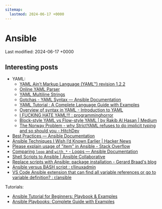 ```yaml
---
sitemap:
  lastmod: 2024-06-17 +0000
---
```


# Ansible

Last modified: 2024-06-17 +0000

## Interesting posts

- YAML:
  - [YAML Ain’t Markup Language (YAML™) revision 1.2.2](https://yaml.org/spec/1.2.2/)
  - [Online YAML Parser](https://yaml-online-parser.appspot.com/?yaml=one%3A+%5B!!str+1%2C+2%2C+3%5D%0Atwo%3A%0A++-+!!str+1%0A++-+2%0A++-+3%0Athree%3A+%7Btrue%3A+true%2C+null%3A+null%7D%0Afour%3A+%7B!!str+true%3A+true%2C+null%3A+null%7D%0Afive%3A+%7Btrue%3A+true%2C+!!str+null%3A+null%7D&type=canonical_yaml)
  - [YAML Multiline Strings](https://yaml-multiline.info/)
  - [Gotchas - YAML Syntax — Ansible Documentation](https://docs.ansible.com/ansible/2.9/reference_appendices/YAMLSyntax.html#gotchas)
  - [YAML Tutorial : A Complete Language Guide with Examples](https://spacelift.io/blog/yaml)
  - [Overview of syntax in YAML - Introduction to YAML](https://www.educative.io/courses/introduction-to-yaml/overview-of-syntax-in-yaml)
  - [I FUCKING HATE YAML!!! : programminghorror](https://www.reddit.com/r/programminghorror/comments/i0cnog/i_fucking_hate_yaml/)
  - [Block-style YAML vs Flow-style YAML \| by Rakib Al Hasan \| Medium](https://syedrakib.medium.com/block-style-yaml-vs-flow-style-yaml-a42eb1082202)
  - [The Norway Problem - why StrictYAML refuses to do implicit typing and so should you - HitchDev](https://hitchdev.com/strictyaml/why/implicit-typing-removed/)
- [Best Practices — Ansible Documentation](https://docs.ansible.com/ansible/2.9/user_guide/playbooks_best_practices.html)
- [Ansible Techniques I Wish I’d Known Earlier \| Hacker News](https://news.ycombinator.com/item?id=28327694)
- [Please explain usage of "item" in Ansible - Stack Overflow](https://stackoverflow.com/questions/46724196/please-explain-usage-of-item-in-ansible)
- [Comparing `loop` and `with_*` - Loops — Ansible Documentation](https://docs.ansible.com/ansible/2.9/user_guide/playbooks_loops.html#comparing-loop-and-with)
- [Shell Scripts to Ansible \| Ansible Collaborative](https://www.ansible.com/blog/shell-scripts-to-ansible/)
- [Replace scripts with Ansible: package installation - Gerard Braad's blog](http://gbraad.nl/blog/replace-scripts-with-ansible-package-installation.html)
- [Ansible versus BASH script : r/linuxadmin](https://www.reddit.com/r/linuxadmin/comments/emcuqm/ansible_versus_bash_script/)
- [VS Code Ansible extension that can find all variable references or go to variable definition? : r/ansible](https://www.reddit.com/r/ansible/comments/keel3k/vs_code_ansible_extension_that_can_find_all/)

Tutorials:

- [Ansible Tutorial for Beginners: Playbook & Examples](https://spacelift.io/blog/ansible-tutorial)
- [Ansible Playbooks: Complete Guide with Examples](https://spacelift.io/blog/ansible-playbooks)
